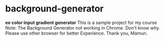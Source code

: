 # background-generator
<b>ee color input gradient generator</b>
This is a sample project for my course
Note: The Background Generator not working in Chrome. Don't know why. Please use other browser for better Experience.
Thank you,
Mamun.
